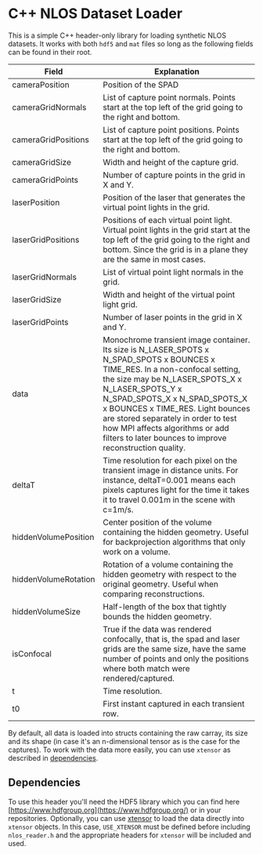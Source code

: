 # C++ NLOS Dataset Loader

This is a simple C++ header-only library for loading synthetic NLOS datasets.
It works with both `hdf5` and `mat` files so long as the following fields can be found in their root.

| Field | Explanation |
|-------|-------------|
| cameraPosition|Position of the SPAD|
| cameraGridNormals | List of capture point normals. Points start at the top left of the grid going to the right and bottom.|
| cameraGridPositions | List of capture point positions. Points start at the top left of the grid going to the right and bottom.|
| cameraGridSize | Width and height of the capture grid.|
| cameraGridPoints |  Number of capture points in the grid in X and Y.|
| laserPosition | Position of the laser that generates the virtual point lights in the grid.|
| laserGridPositions | Positions of each virtual point light. Virtual point lights in the grid start at the top left of the grid going to the right and bottom. Since the grid is in a plane they are the same in most cases.|
| laserGridNormals | List of virtual point light normals in the grid. |
| laserGridSize | Width and height of the virtual point light grid.|
| laserGridPoints |  Number of laser points in the grid in X and Y.|
| data | Monochrome transient image container. Its size is N_LASER_SPOTS x N_SPAD_SPOTS x BOUNCES x TIME_RES. In a non-confocal setting, the size may be N_LASER_SPOTS_X x N_LASER_SPOTS_Y x N_SPAD_SPOTS_X x N_SPAD_SPOTS_X x BOUNCES x TIME_RES. Light bounces are stored separately in order to test how MPI affects algorithms or add filters to later bounces to improve reconstruction quality. |
| deltaT | Time resolution for each pixel on the transient image in distance units. For instance, deltaT=0.001 means each pixels captures light for the time it takes it to travel 0.001m in the scene with c=1m/s.|
| hiddenVolumePosition | Center position of the volume containing the hidden geometry. Useful for backprojection algorithms that only work on a volume.|
| hiddenVolumeRotation | Rotation of a volume containing the hidden geometry with respect to the original geometry. Useful when comparing reconstructions.|
| hiddenVolumeSize | Half-length of the box that tightly bounds the hidden geometry.|
| isConfocal | True if the data was rendered confocally, that is, the spad and laser grids are the same size, have the same number of points and only the positions where both match were rendered/captured.|
| t | Time resolution.|
| t0 | First instant captured in each transient row.|

By default, all data is loaded into structs containing the raw carray, its size and its shape (in case it's an n-dimensional tensor as is the case for the captures).
To work with the data more easily, you can use `xtensor` as described in [dependencies](##Dependencies).

## Dependencies

To use this header you'll need the HDF5 library which you can find here [https://www.hdfgroup.org](https://www.hdfgroup.org/) or in your repositories.
Optionally, you can use [xtensor](http://quantstack.net/xtensor) to load the data directly into `xtensor` objects. In this case, `USE_XTENSOR` must be defined before including `nlos_reader.h` and the appropriate headers for `xtensor` will be included and used.
